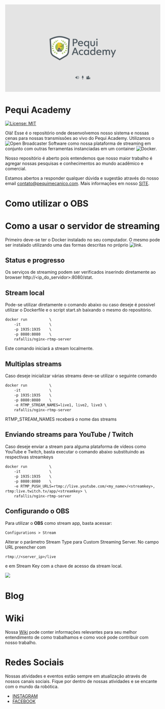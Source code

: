 ![](https://github.com/PEQUI-MEC/PEQUI-ACADEMY/blob/master/Pequi%20Academy.jpg)

# Pequi Academy

[![License: MIT](https://img.shields.io/badge/License-MIT-yellow.svg)](https://github.com/PEQUI-MEC/PEQUI-ACADEMY/blob/master/docs/LICENSE)
 
Olá! Esse é o repositório onde desenvolvemos nosso sistema e nossas cenas para nossas transmissões ao vivo do Pequi Academy. Utilizamos o ![Open Broadcaster Software](https://obsproject.com) como nossa plataforma de streaming em conjunto com outras ferramentas instanciadas em um container ![Docker](https://www.docker.com).

Nosso repositório é aberto pois entendemos que nosso maior trabalho é agregar nossas pesquisas e conhecimentos ao mundo acadêmico e comercial.

Estamos abertos a responder qualquer dúvida e sugestão através do nosso email contato@pequimecanico.com. Mais informações em nosso [SITE](https://pequimecanico.com/).

# Como utilizar o OBS

# Como a usar o servidor de streaming

Primeiro deve-se ter o Docker instalado no seu computador. O mesmo pode ser instalado utilizando uma das formas descritas no próprio ![link](https://docs.docker.com/install). 

## Status e progresso

Os serviços de streaming podem ser verificados inserindo diretamente ao browser http://<ip_do_servidor>:8080/stat. 

## Stream local
Pode-se utilizar diretamente o comando abaixo ou caso deseje é possivel utilizar o Dockerfile e o script start.sh baixando o mesmo do repositório.

```
docker run          \
    -it             \
    -p 1935:1935    \
    -p 8080:8080    \
    rafallis/nginx-rtmp-server
```

Este comando iniciará a stream localmente. 

## Multiplas streams
Caso deseje inicializar várias streams deve-se utilizar o seguinte comando

```
docker run          \
    -it             \
    -p 1935:1935    \
    -p 8080:8080    \
    -e RTMP_STREAM_NAMES=live1, live2, live3 \
    rafallis/nginx-rtmp-server
```
RTMP_STREAM_NAMES receberá o nome das streams 

## Enviando streams para YouTube / Twitch

Caso deseje enviar a stream para alguma plataforma de vídeos como YouTube e Twitch, basta executar o comando abaixo substituindo as respectivas streamkeys

```
docker run          \
    -it             \
    -p 1935:1935    \
    -p 8080:8080    \
    -e RTMP_PUSH_URLS=rtmp://live.youtube.com/<my_name>/<streamkey>, rtmp:live.twitch.tv/app/<streamkey> \
    rafallis/nginx-rtmp-server
```

## Configurando o OBS

Para utilizar o **OBS** como stream app, basta acessar:
```
Configurations > Stream
```
Alterar o parâmetro Stream Type para Custom Streaming Server. No campo URL preencher com

```
rtmp://<server_ip>/live
```

e em Stream Key com a chave de acesso da stream local.

![](https:/github.com/PEQUI-MEC/PEQUI-ACADEMY/blob/master/docs/assets/obs_custom_server_config.png)

# Blog

# Wiki

Nossa [Wiki](https://github.com/PEQUI-MEC/VSSS-INF/wiki) pode conter informações relevantes para seu melhor entendimento de como trabalhamos e como você pode contribuir com nosso trabalho.

# Redes Sociais

Nossas atividades e eventos estão sempre em atualização através de nossos canais sociais. Fique por dentro de nossas atividades e se encante com o mundo da robótica.

- [INSTAGRAM](https://www.instagram.com/pequimecanico/)
- [FACEBOOK](https://www.facebook.com/NucleoPMec)
